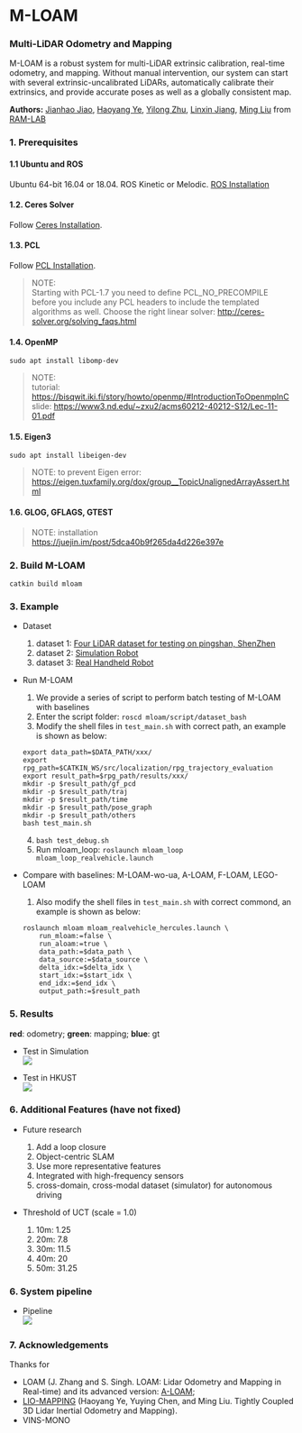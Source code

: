 # M-LOAM
### Multi-LiDAR Odometry and Mapping
M-LOAM is a robust system for multi-LiDAR extrinsic calibration, real-time odometry, and mapping. Without manual intervention, our
system can start with several extrinsic-uncalibrated LiDARs, automatically calibrate their extrinsics, and provide accurate poses as well as a globally consistent map.

**Authors:** 
[Jianhao Jiao](http://gogojjh.github.io), 
[Haoyang Ye](https://github.com/hyye),
[Yilong Zhu](https://scholar.google.com/citations?user=x8n6v2oAAAAJ&hl=zh-CN),
[Linxin Jiang](),
[Ming Liu](https://scholar.google.com/citations?user=CdV5LfQAAAAJ&hl=zh-CN)
from [RAM-LAB](https://www.ramlab.com)

### 1. Prerequisites
#### 1.1 **Ubuntu** and **ROS**
Ubuntu 64-bit 16.04 or 18.04.
ROS Kinetic or Melodic. [ROS Installation](http://wiki.ros.org/ROS/Installation)

#### 1.2. **Ceres Solver**
Follow [Ceres Installation](http://ceres-solver.org/installation.html).

#### 1.3. **PCL**
Follow [PCL Installation](http://www.pointclouds.org/downloads/linux.html).
> NOTE: <br>
> Starting with PCL-1.7 you need to define PCL_NO_PRECOMPILE before you include any PCL headers to include the templated algorithms as well.
> Choose the right linear solver: http://ceres-solver.org/solving_faqs.html

#### 1.4. **OpenMP**
```sudo apt install libomp-dev```
> NOTE: <br>
> tutorial: https://bisqwit.iki.fi/story/howto/openmp/#IntroductionToOpenmpInC <br>
> slide: https://www3.nd.edu/~zxu2/acms60212-40212-S12/Lec-11-01.pdf

#### 1.5. **Eigen3**
```sudo apt install libeigen-dev```
> NOTE: to prevent Eigen error: <br> 
> https://eigen.tuxfamily.org/dox/group__TopicUnalignedArrayAssert.html

#### 1.6. **GLOG, GFLAGS, GTEST**
> NOTE: installation <br>
> https://juejin.im/post/5dca40b9f265da4d226e397e

### 2. Build M-LOAM
```catkin build mloam```

### 3. Example
* Dataset 
  1. dataset 1: [Four LiDAR dataset for testing on pingshan, ShenZhen](http://gofile.me/4jm56/NNFbLc5cn)
  2. dataset 2: [Simulation Robot](http://gofile.me/4jm56/HzMDz6cvK)
  3. dataset 3: [Real Handheld Robot](http://gofile.me/4jm56/wJRrdgBwM)

* Run M-LOAM
  1. We provide a series of script to perform batch testing of M-LOAM with baselines
  2. Enter the script folder: ``roscd mloam/script/dataset_bash``
  3. Modify the shell files in ``test_main.sh`` with correct path, an example is shown as below:
    ```
    export data_path=$DATA_PATH/xxx/
    export rpg_path=$CATKIN_WS/src/localization/rpg_trajectory_evaluation
    export result_path=$rpg_path/results/xxx/
    mkdir -p $result_path/gf_pcd
    mkdir -p $result_path/traj
    mkdir -p $result_path/time
    mkdir -p $result_path/pose_graph
    mkdir -p $result_path/others
    bash test_main.sh
    ```
  4. ``bash test_debug.sh``
  5. Run mloam_loop: ```roslaunch mloam_loop mloam_loop_realvehicle.launch```

* Compare with baselines: M-LOAM-wo-ua, A-LOAM, F-LOAM, LEGO-LOAM
  1. Also modify the shell files in ``test_main.sh`` with correct commond, an example is shown as below:
  ```
  roslaunch mloam mloam_realvehicle_hercules.launch \
      run_mloam:=false \
      run_aloam:=true \
      data_path:=$data_path \
      data_source:=$data_source \
      delta_idx:=$delta_idx \
      start_idx:=$start_idx \
      end_idx:=$end_idx \
      output_path:=$result_path
  ```

### 5. Results
**red**: odometry; **green**: mapping; **blue**: gt

* Test in Simulation <br>
![](picture/simulation.png)

* Test in HKUST <br>
![](picture/hkust.png)

### 6. Additional Features (have not fixed)
* Future research
  1. Add a loop closure
  2. Object-centric SLAM
  3. Use more representative features
  4. Integrated with high-frequency sensors
  5. cross-domain, cross-modal dataset (simulator) for autonomous driving

* Threshold of UCT (scale = 1.0)
  1. 10m: 1.25
  2. 20m: 7.8
  3. 30m: 11.5
  4. 40m: 20
  5. 50m: 31.25

### 6. System pipeline
* Pipeline <br>
![](picture/mloam_pipeline.png)

### 7. Acknowledgements
Thanks for 

* LOAM (J. Zhang and S. Singh. LOAM: Lidar Odometry and Mapping in Real-time) and its advanced version: [A-LOAM](https://github.com/HKUST-Aerial-Robotics/A-LOAM);
* [LIO-MAPPING](https://github.com/hyye/lio-mapping) (Haoyang Ye, Yuying Chen, and Ming Liu. Tightly Coupled 3D Lidar Inertial Odometry and Mapping).
* VINS-MONO

<!-- ### 8. Compared with LEGO-LOAM
* Note: 0.2/0.4 (corner/surf resolution)
Algorithm                  | LEGO-LOAM  | M-LOAM 
---------------            | ----       | ---  
before ds                  | 18734/90578| 59494/78022
after ds                   | 11934/28110| 27954/14719
ds map time                | 6.63ms     | 12.08ms
input surf/corner num      | 3387/736   | 3785/2244
ds current scan time       | 0.5851ms   | 2.37ms
matching feature time      | 8.67ms     | 14.52ms
whole optimization time    | 60-100ms   | 100-200ms
save keyframes time        | 0.3913ms   | 0.000172ms
 -->
